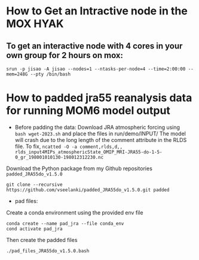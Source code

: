 # How to Get an Intractive node in the MOX HYAK

## To get an interactive node with 4 cores in your own group for 2 hours on mox:

```
srun -p jisao -A jisao --nodes=1 --ntasks-per-node=4 --time=2:00:00 --mem=248G --pty /bin/bash
```

# How to padded jra55 reanalysis data for running MOM6 model output

* Before padding the data:
Download JRA atmospheric forcing using ``` bash wget-2023.sh``` and place the files in run/demo/INPUT/ The model will crash due to the long length of the comment attribute in the RLDS file. To fix, ``` ncatted -O -a comment,rlds,d,, rlds_input4MIPs_atmosphericState_OMIP_MRI-JRA55-do-1-5-0_gr_198001010130-198012312230.nc ```

Download the Python package from my Github repositories  ``` padded_JRA55do_v1.5.0 ```

```
git clone --recursive https://github.com/vseelanki/padded_JRA55do_v1.5.0.git padded
```
* pad files:
  
Create a conda environment using the provided env file

```
conda create --name pad_jra --file conda_env
cond activate pad_jra
```

Then create the padded files

```
./pad_files_JRA55do_v1.5.0.bash
```



